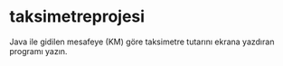 # taksimetreprojesi
Java ile gidilen mesafeye (KM) göre taksimetre tutarını ekrana yazdıran programı yazın.
